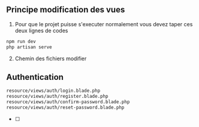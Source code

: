 ## Principe modification des vues

1. Pour que le projet puisse s'executer normalement vous devez taper ces deux lignes de codes

```javascript
npm run dev
php artisan serve
```

2. Chemin des fichiers modifier

## Authentication

```bash
resource/views/auth/login.blade.php
resource/views/auth/register.blade.php
resource/views/auth/confirm-password.blade.php
resource/views/auth/reset-password.blade.php
```

* [ ]
